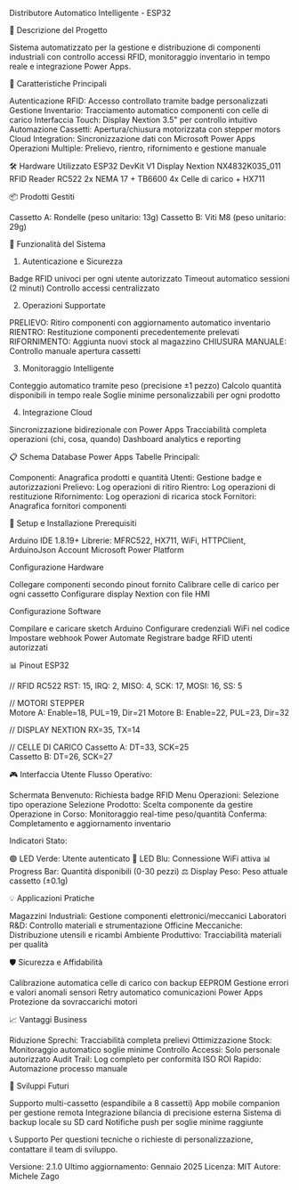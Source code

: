 Distributore Automatico Intelligente - ESP32

📝 Descrizione del Progetto

Sistema automatizzato per la gestione e distribuzione di componenti industriali con controllo accessi RFID, monitoraggio inventario in tempo reale e integrazione Power Apps.

🎯 Caratteristiche Principali

Autenticazione RFID: Accesso controllato tramite badge personalizzati
Gestione Inventario: Tracciamento automatico componenti con celle di carico
Interfaccia Touch: Display Nextion 3.5" per controllo intuitivo
Automazione Cassetti: Apertura/chiusura motorizzata con stepper motors
Cloud Integration: Sincronizzazione dati con Microsoft Power Apps
Operazioni Multiple: Prelievo, rientro, rifornimento e gestione manuale

🛠️ Hardware Utilizzato
ESP32 DevKit V1
Display Nextion NX4832K035_011
RFID Reader RC522
2x NEMA 17 + TB6600
4x Celle di carico + HX711

📦 Prodotti Gestiti

Cassetto A: Rondelle (peso unitario: 13g)
Cassetto B: Viti M8 (peso unitario: 29g)

🚀 Funzionalità del Sistema
1. Autenticazione e Sicurezza

Badge RFID univoci per ogni utente autorizzato
Timeout automatico sessioni (2 minuti)
Controllo accessi centralizzato

2. Operazioni Supportate

PRELIEVO: Ritiro componenti con aggiornamento automatico inventario
RIENTRO: Restituzione componenti precedentemente prelevati
RIFORNIMENTO: Aggiunta nuovi stock al magazzino
CHIUSURA MANUALE: Controllo manuale apertura cassetti

3. Monitoraggio Intelligente

Conteggio automatico tramite peso (precisione ±1 pezzo)
Calcolo quantità disponibili in tempo reale
Soglie minime personalizzabili per ogni prodotto

4. Integrazione Cloud

Sincronizzazione bidirezionale con Power Apps
Tracciabilità completa operazioni (chi, cosa, quando)
Dashboard analytics e reporting

📋 Schema Database Power Apps
Tabelle Principali:

Componenti: Anagrafica prodotti e quantità
Utenti: Gestione badge e autorizzazioni
Prelievo: Log operazioni di ritiro
Rientro: Log operazioni di restituzione
Rifornimento: Log operazioni di ricarica stock
Fornitori: Anagrafica fornitori componenti

🔧 Setup e Installazione
Prerequisiti

Arduino IDE 1.8.19+
Librerie: MFRC522, HX711, WiFi, HTTPClient, ArduinoJson
Account Microsoft Power Platform

Configurazione Hardware

Collegare componenti secondo pinout fornito
Calibrare celle di carico per ogni cassetto
Configurare display Nextion con file HMI

Configurazione Software

Compilare e caricare sketch Arduino
Configurare credenziali WiFi nel codice
Impostare webhook Power Automate
Registrare badge RFID utenti autorizzati

📊 Pinout ESP32

// RFID RC522
RST: 15, IRQ: 2, MISO: 4, SCK: 17, MOSI: 16, SS: 5

// MOTORI STEPPER  
Motore A: Enable=18, PUL=19, Dir=21
Motore B: Enable=22, PUL=23, Dir=32

// DISPLAY NEXTION
RX=35, TX=14

// CELLE DI CARICO
Cassetto A: DT=33, SCK=25  
Cassetto B: DT=26, SCK=27

🎮 Interfaccia Utente
Flusso Operativo:

Schermata Benvenuto: Richiesta badge RFID
Menu Operazioni: Selezione tipo operazione
Selezione Prodotto: Scelta componente da gestire
Operazione in Corso: Monitoraggio real-time peso/quantità
Conferma: Completamento e aggiornamento inventario

Indicatori Stato:

🟢 LED Verde: Utente autenticato
🔵 LED Blu: Connessione WiFi attiva
📊 Progress Bar: Quantità disponibili (0-30 pezzi)
⚖️ Display Peso: Peso attuale cassetto (±0.1g)

💡 Applicazioni Pratiche

Magazzini Industriali: Gestione componenti elettronici/meccanici
Laboratori R&D: Controllo materiali e strumentazione
Officine Meccaniche: Distribuzione utensili e ricambi
Ambiente Produttivo: Tracciabilità materiali per qualità

🛡️ Sicurezza e Affidabilità

Calibrazione automatica celle di carico con backup EEPROM
Gestione errori e valori anomali sensori
Retry automatico comunicazioni Power Apps
Protezione da sovraccarichi motori

📈 Vantaggi Business

Riduzione Sprechi: Tracciabilità completa prelievi
Ottimizzazione Stock: Monitoraggio automatico soglie minime
Controllo Accessi: Solo personale autorizzato
Audit Trail: Log completo per conformità ISO
ROI Rapido: Automazione processo manuale

🔮 Sviluppi Futuri

 Supporto multi-cassetto (espandibile a 8 cassetti)
 App mobile companion per gestione remota
 Integrazione bilancia di precisione esterna
 Sistema di backup locale su SD card
 Notifiche push per soglie minime raggiunte

📞 Supporto
Per questioni tecniche o richieste di personalizzazione, contattare il team di sviluppo.

Versione: 2.1.0
Ultimo aggiornamento: Gennaio 2025
Licenza: MIT
Autore: Michele Zago
